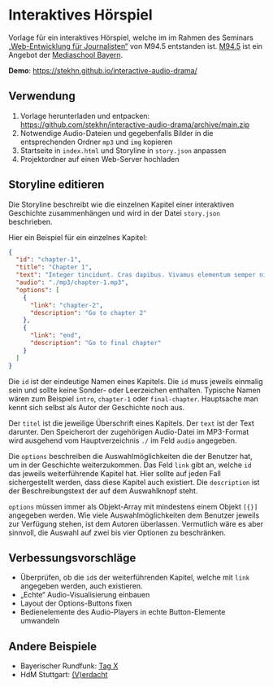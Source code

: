 # Interaktives Hörspiel

Vorlage für ein interaktives Hörspiel, welche im im Rahmen des Seminars [„Web-Entwicklung für Journalisten“](https://github.com/stekhn/programming-workshop) von M94.5 entstanden ist. [M94.5](https://www.m945.de/) ist ein Angebot der [Mediaschool Bayern](https://www.mediaschool.bayern/).

**Demo**: <https://stekhn.github.io/interactive-audio-drama/>

## Verwendung

1. Vorlage herunterladen und entpacken: <https://github.com/stekhn/interactive-audio-drama/archive/main.zip>
2. Notwendige Audio-Dateien und gegebenfalls Bilder in die entsprechenden Ordner `mp3` und `img` kopieren
3. Startseite in `index.html` und Storyline in `story.json` anpassen
4. Projektordner auf einen Web-Server hochladen

## Storyline editieren

Die Storyline beschreibt wie die einzelnen Kapitel einer interaktiven Geschichte zusammenhängen und wird in der Datei `story.json` beschrieben.

Hier ein Beispiel für ein einzelnes Kapitel:

```json
{
  "id": "chapter-1",
  "title": "Chapter 1",
  "text": "Integer tincidunt. Cras dapibus. Vivamus elementum semper nisi. Aenean vulputate eleifend tellus.",
  "audio": "./mp3/chapter-1.mp3",
  "options": [
    {
      "link": "chapter-2",
      "description": "Go to chapter 2"
    },
    {
      "link": "end",
      "description": "Go to final chapter"
    }
  ]
}
```

Die `id` ist der eindeutige Namen eines Kapitels. Die `id` muss jeweils einmalig sein und sollte keine Sonder- oder Leerzeichen enthalten. Typische Namen wären zum Beispiel `intro`, `chapter-1` oder `final-chapter`. Hauptsache man kennt sich selbst als Autor der Geschichte noch aus.

Der `titel` ist die jeweilige Überschrift eines Kapitels. Der `text` ist der Text darunter. Den Speicherort der zugehörigen Audio-Datei im MP3-Format wird ausgehend vom Hauptverzeichnis `./` im Feld `audio` angegeben.

Die `options` beschreiben die Auswahlmöglichkeiten die der Benutzer hat, um in der Geschichte weiterzukommen. Das Feld `link` gibt an, welche `id` das jeweils weiterführende Kapitel hat. Hier sollte auf jeden Fall sichergestellt werden, dass diese Kapitel auch existiert. Die `description` ist der Beschreibungstext der auf dem Auswahlknopf steht.

`options` müssen immer als Objekt-Array mit mindestens einem Objekt `[{}]` angegeben werden. Wie viele Auswahlmöglichkeiten dem Benutzer jeweils zur Verfügung stehen, ist dem Autoren überlassen. Vermutlich wäre es aber sinnvoll, die Auswahl auf zwei bis vier Optionen zu beschränken.

## Verbessungsvorschläge

- Überprüfen, ob die `id`s der weiterführenden Kapitel, welche mit `link` angegeben werden, auch existieren.
- „Echte“ Audio-Visualisierung einbauen
- Layout der Options-Buttons fixen
- Bedienelemente des Audio-Players in echte Button-Elemente umwandeln

## Andere Beispiele

- Bayerischer Rundfunk: [Tag X](https://web.br.de/tag-x/)
- HdM Stuttgart: [(V)erdacht](http://www.v-erdacht.de/)
